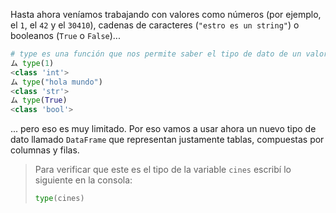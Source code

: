 Hasta ahora veníamos trabajando con valores como números (por ejemplo, el `1`, el `42` y el `30410`), cadenas de caracteres (`"estro es un string"`) o booleanos (`True` o `False`)...


```python
# type es una función que nos permite saber el tipo de dato de un valor
ム type(1)
<class 'int'>
ム type("hola mundo")
<class 'str'>
ム type(True)
<class 'bool'>
```
... pero eso es muy limitado. Por eso vamos a usar ahora un nuevo tipo de dato llamado `DataFrame` que representan justamente tablas, compuestas por columnas y filas.

> Para verificar que este es el tipo de la variable `cines` escribí lo siguiente en la consola:
>
> ```python
> type(cines)
> ```
